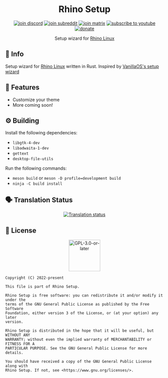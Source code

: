 <h1 align="center">Rhino Setup</h1>

<!-- Social -->
<p align="center">
    <a href="https://discord.gg/uhdCz8vwV9"><img alt="join discord" src="https://img.shields.io/badge/Discord-%237289DA.svg?style=for-the-badge&logo=discord&logoColor=white"/></a>
    <a href="https://www.reddit.com/r/rhinolinux/"><img alt="join subreddit" src="https://img.shields.io/badge/Reddit-FF4500?style=for-the-badge&logo=reddit&logoColor=white"/></a>
    <a href="https://matrix.to/#/#rolling-rhino-remix:matrix.org"><img alt="join matrix" src="https://img.shields.io/badge/matrix-000000?style=for-the-badge&logo=Matrix&logoColor=white"/></a>
    <a href="https://www.youtube.com/channel/UCLUw8_PTMXLMJ-Hz6_7LNVQ"><img alt="subscribe to youtube" src="https://img.shields.io/badge/YouTube-FF0000?style=for-the-badge&logo=youtube&logoColor=white"/></a>
    <br/>
    <a href="https://liberapay.com/Rolling-Rhino-Remix/"><img alt="donate" src="https://img.shields.io/badge/Liberapay-F6C915?style=for-the-badge&logo=liberapay&logoColor=black"/></a>
</p>

<p align="center">Setup wizard for <a href="https://rhinolinux.org/">Rhino Linux</a></p>

## 🔱 Info

Setup wizard for [Rhino Linux](https://rollinglinux.org/) written in Rust. Inspired by [VanillaOS's setup wizard](https://github.com/Vanilla-OS/first-setup)

## 🌊 Features

+ Customize your theme
+ More coming soon!

## ⚙️ Building

Install the following dependencies:

* `libgtk-4-dev`
* `libadwaita-1-dev`
* `gettext`
* `desktop-file-utils`

Run the following commands:

* `meson build` or `meson -D profile=development build`
* `ninja -C build install`

## 🗣️ Translation Status

<div align="center">
    <a href="https://weblate.makedeb.org/engage/rhino-linux/">
        <img src="https://weblate.makedeb.org/widgets/rhino-linux/-/rhino-setup/horizontal-auto.svg" alt="Translation status" />
    </a>
</div>

## 📜 License

<p align="center"><img alt="GPL-3.0-or-later" height="100" src="https://www.gnu.org/graphics/gplv3-or-later.svg" /></p>

```monospace
Copyright (C) 2022-present

This file is part of Rhino Setup.

Rhino Setup is free software: you can redistribute it and/or modify it under the
terms of the GNU General Public License as published by the Free Software
Foundation, either version 3 of the License, or (at your option) any later
version.

Rhino Setup is distributed in the hope that it will be useful, but WITHOUT ANY
WARRANTY; without even the implied warranty of MERCHANTABILITY or FITNESS FOR A
PARTICULAR PURPOSE. See the GNU General Public License for more details.

You should have received a copy of the GNU General Public License along with
Rhino Setup. If not, see <https://www.gnu.org/licenses/>.
```

